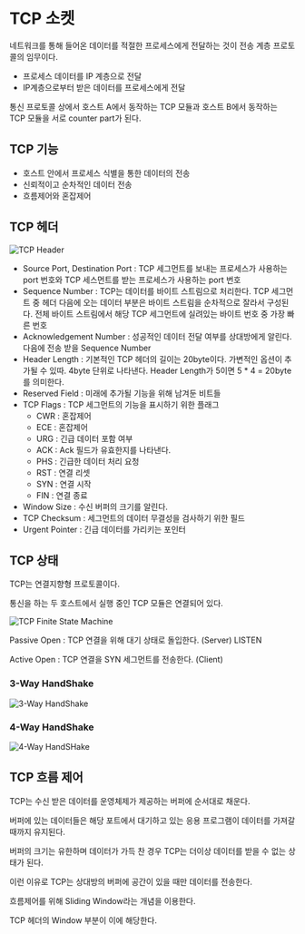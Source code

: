 # TCP 소켓

네트워크를 통해 들어온 데이터를 적절한 프로세스에게 전달하는 것이 전송 계층 프로토콜의 임무이다.

- 프로세스 데이터를 IP 계층으로 전달
- IP계층으로부터 받은 데이터를 프로세스에게 전달

통신 프로토콜 상에서 호스트 A에서 동작하는 TCP 모듈과 호스트 B에서 동작하는 TCP 모듈을 서로 counter part가 된다.

## TCP 기능

- 호스트 안에서 프로세스 식별을 통한 데이터의 전송
- 신뢰적이고 순차적인 데이터 전송
- 흐름제어와 혼잡제어

## TCP 헤더

![TCP Header](https://img1.daumcdn.net/thumb/R1280x0/?scode=mtistory2&fname=https%3A%2F%2Fblog.kakaocdn.net%2Fdn%2FqhOsg%2FbtqEHOG7Ygi%2FKXyiPBrguUJTWCZEjDhjf0%2Fimg.png)

- Source Port, Destination Port : TCP 세그먼트를 보내는 프로세스가 사용하는 port 번호와 TCP 세스먼트를 받는 프로세스가 사용하는 port 번호
- Sequence Number : TCP는 데이터를 바이트 스트림으로 처리한다. TCP 세그먼트 중 헤더 다음에 오는 데이터 부분은 바이트 스트림을 순차적으로 잘라서 구성된다. 전체 바이트 스트림에서 해당 TCP 세그먼트에 실려있는 바이트 번호 중 가장 빠른 번호
- Acknowledgement Number : 성공적인 데이터 전달 여부를 상대방에게 알린다. 다음에 전송 받을 Sequence Number
- Header Length : 기본적인 TCP 헤더의 길이는 20byte이다. 가변적인 옵션이 추가될 수 있따. 4byte 단위로 나타낸다. Header Length가 5이면 5 * 4 = 20byte를 의미한다.
- Reserved Field : 미래에 추가될 기능을 위해 남겨둔 비트들
- TCP Flags : TCP 세그먼트의 기능을 표시하기 위한 플래그
	- CWR : 혼잡제어
	- ECE : 혼잡제어
	- URG : 긴급 데이터 포함 여부
	- ACK : Ack 필드가 유효한지를 나타낸다.
	- PHS : 긴급한 데이터 처리 요청
	- RST : 연결 리셋
	- SYN : 연결 시작
	- FIN : 연결 종료
- Window Size : 수신 버퍼의 크기를 알린다.
- TCP Checksum : 세그먼트의 데이터 무결성을 검사하기 위한 필드
- Urgent Pointer : 긴급 데이터를 가리키는 포인터

## TCP 상태

TCP는 연결지향형 프로토콜이다.

통신을 하는 두 호스트에서 실행 중인 TCP 모듈은 연결되어 있다.

![TCP Finite State Machine](https://www.site.uottawa.ca/~elsaddik/abedweb/applets/Applets/TCP/state2.jpg)

Passive Open : TCP 연결을 위해 대기 상태로 돌입한다. (Server) LISTEN

Active Open : TCP 연결을 SYN 세그먼트를 전송한다. (Client)

### 3-Way HandShake

![3-Way HandShake](https://t1.daumcdn.net/cfile/tistory/99087C405C18E3CD28)

### 4-Way HandShake

![4-Way HandSHake](https://images.velog.io/images/nnnyeong/post/fd5029e1-b84c-4fa3-9f7b-d5f702f1b1b9/image.png)

## TCP 흐름 제어

TCP는 수신 받은 데이터를 운영체제가 제공하는 버퍼에 순서대로 채운다.

버퍼에 있는 데이터들은 해당 포트에서 대기하고 있는 응용 프로그램이 데이터를 가져갈 때까지 유지된다.

버퍼의 크기는 유한하며 데이터가 가득 찬 경우 TCP는 더이상 데이터를 받을 수 없는 상태가 된다.

이런 이유로 TCP는 상대방의 버퍼에 공간이 있을 때만 데이터를 전송한다.

흐름제어를 위해 Sliding Window라는 개념을 이용한다.

TCP 헤더의 Window 부분이 이에 해당한다.
